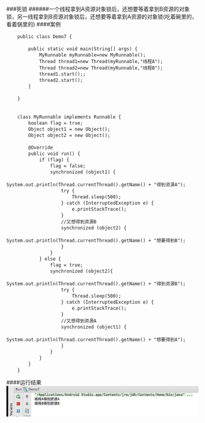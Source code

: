 ###死锁
######一个线程拿到A资源对象锁后，还想要等着拿到B资源的对象锁，另一线程拿到B资源对象锁后，还想要等着拿到A资源的对象锁(吃着碗里的，看着锅里的)
####案例

        public class Demo7 {
        
            public static void main(String[] args) {
                MyRunnable myRunnable=new MyRunnable();
                Thread thread1=new Thread(myRunnable,"线程A");
                Thread thread2=new Thread(myRunnable,"线程B");
                thread1.start();;
                thread2.start();
            }
        
        }
        
        
        class MyRunnable implements Runnable {
            boolean flag = true;
            Object object1 = new Object();
            Object object2 = new Object();
        
            @Override
            public void run() {
                if (flag) {
                    flag = false;
                    synchronized (object1) {
                        System.out.println(Thread.currentThread().getName() + "得到资源A");
                        try {
                            Thread.sleep(500);
                        } catch (InterruptedException e) {
                            e.printStackTrace();
                        }
                        //又想得到资源B
                        synchronized (object2) {
                            System.out.println(Thread.currentThread().getName() + "想要得到B");
                        }
                    }
                } else {
                    flag = true;
                    synchronized (object2){
                        System.out.println(Thread.currentThread().getName() + "得到资源B");
                        try {
                            Thread.sleep(500);
                        } catch (InterruptedException e) {
                            e.printStackTrace();
                        }
                        //又想得到资源A
                        synchronized (object1) {
                            System.out.println(Thread.currentThread().getName() + "想要得到A");
                        }
                    }
                }
            }
        }
####运行结果
![](https://github.com/mar-sir/JavaForAndroid/blob/master/JavaForAndroid/series8/src/main/java/images/step7.png?raw=true)